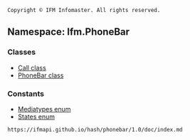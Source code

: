 ﻿
``` Copyright © IFM Infomaster. All rights reserved. ```

Namespace: Ifm.PhoneBar
-----------------------

### Classes ###

* [Call class](call.md)
* [PhoneBar class](phonebar.md)

### Constants ###

* [Mediatypes enum](mediatypes.md)
* [States enum](states.md)

``` https://ifmapi.github.io/hash/phonebar/1.0/doc/index.md ```
